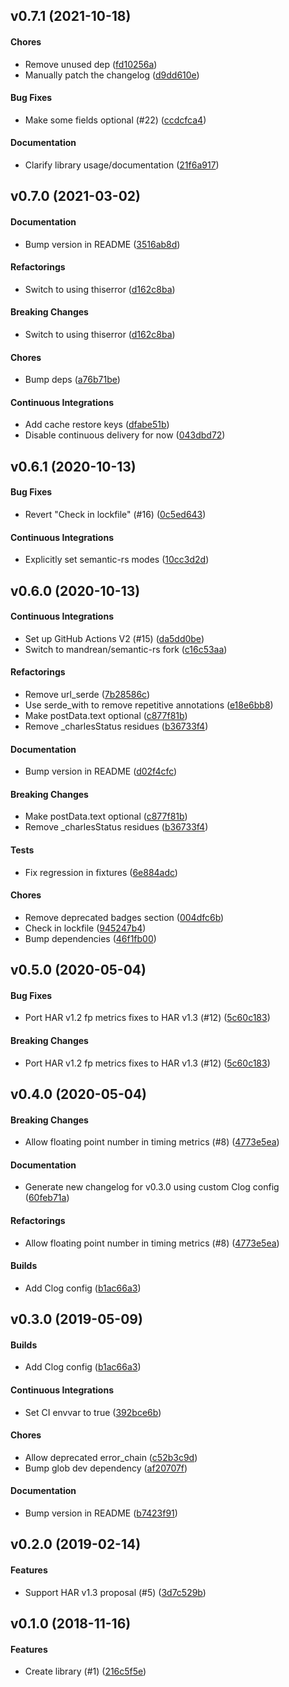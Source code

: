<a name="v0.7.1"></a>
## v0.7.1 (2021-10-18)


#### Chores

*   Remove unused dep ([fd10256a](fd10256a))
*   Manually patch the changelog ([d9dd610e](d9dd610e))

#### Bug Fixes

*   Make some fields optional (#22) ([ccdcfca4](ccdcfca4))

#### Documentation

*   Clarify library usage/documentation ([21f6a917](21f6a917))



<a name="v0.7.0"></a>
## v0.7.0 (2021-03-02)


#### Documentation

*   Bump version in README ([3516ab8d](3516ab8d))

#### Refactorings

*   Switch to using thiserror ([d162c8ba](d162c8ba))

#### Breaking Changes

*   Switch to using thiserror ([d162c8ba](d162c8ba))

#### Chores

*   Bump deps ([a76b71be](a76b71be))

#### Continuous Integrations

*   Add cache restore keys ([dfabe51b](dfabe51b))
*   Disable continuous delivery for now ([043dbd72](043dbd72))



<a name="v0.6.1"></a>
## v0.6.1 (2020-10-13)


#### Bug Fixes

*   Revert "Check in lockfile" (#16) ([0c5ed643](0c5ed643))

#### Continuous Integrations

*   Explicitly set semantic-rs modes ([10cc3d2d](10cc3d2d))



<a name="v0.6.0"></a>
## v0.6.0 (2020-10-13)


#### Continuous Integrations

*   Set up GitHub Actions V2 (#15) ([da5dd0be](da5dd0be))
*   Switch to mandrean/semantic-rs fork ([c16c53aa](c16c53aa))

#### Refactorings

*   Remove url_serde ([7b28586c](7b28586c))
*   Use serde_with to remove repetitive annotations ([e18e6bb8](e18e6bb8))
*   Make postData.text optional ([c877f81b](c877f81b))
*   Remove _charlesStatus residues ([b36733f4](b36733f4))

#### Documentation

*   Bump version in README ([d02f4cfc](d02f4cfc))

#### Breaking Changes

*   Make postData.text optional ([c877f81b](c877f81b))
*   Remove _charlesStatus residues ([b36733f4](b36733f4))

#### Tests

*   Fix regression in fixtures ([6e884adc](6e884adc))

#### Chores

*   Remove deprecated badges section ([004dfc6b](004dfc6b))
*   Check in lockfile ([945247b4](945247b4))
*   Bump dependencies ([46f1fb00](46f1fb00))



<a name="v0.5.0"></a>
## v0.5.0 (2020-05-04)


#### Bug Fixes

*   Port HAR v1.2 fp metrics fixes to HAR v1.3 (#12) ([5c60c183](5c60c183))

#### Breaking Changes

*   Port HAR v1.2 fp metrics fixes to HAR v1.3 (#12) ([5c60c183](5c60c183))



<a name="v0.4.0"></a>
## v0.4.0 (2020-05-04)


#### Breaking Changes

*   Allow floating point number in timing metrics (#8) ([4773e5ea](4773e5ea))

#### Documentation

*   Generate new changelog for v0.3.0 using custom Clog config ([60feb71a](60feb71a))

#### Refactorings

*   Allow floating point number in timing metrics (#8) ([4773e5ea](4773e5ea))

#### Builds

*   Add Clog config ([b1ac66a3](b1ac66a3))



<a name="v0.3.0"></a>
## v0.3.0 (2019-05-09)


#### Builds

*   Add Clog config ([b1ac66a3](b1ac66a3))

#### Continuous Integrations

*   Set CI envvar to true ([392bce6b](392bce6b))

#### Chores

*   Allow deprecated error_chain ([c52b3c9d](c52b3c9d))
*   Bump glob dev dependency ([af20707f](af20707f))

#### Documentation

*   Bump version in README ([b7423f91](b7423f91))



<a name="v0.2.0"></a>
## v0.2.0 (2019-02-14)


#### Features

*   Support HAR v1.3 proposal (#5) ([3d7c529b](3d7c529b))



<a name="v0.1.0"></a>
## v0.1.0 (2018-11-16)


#### Features

*   Create library (#1) ([216c5f5e](216c5f5e))



